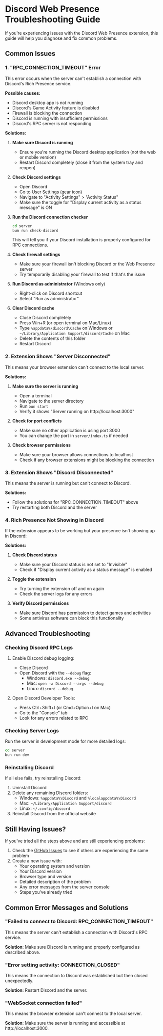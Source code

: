 # Discord Web Presence Troubleshooting Guide

If you're experiencing issues with the Discord Web Presence extension, this guide will help you diagnose and fix common problems.

## Common Issues

### 1. "RPC_CONNECTION_TIMEOUT" Error

This error occurs when the server can't establish a connection with Discord's Rich Presence service.

**Possible causes:**
- Discord desktop app is not running
- Discord's Game Activity feature is disabled
- Firewall is blocking the connection
- Discord is running with insufficient permissions
- Discord's RPC server is not responding

**Solutions:**

1. **Make sure Discord is running**
   - Ensure you're running the Discord desktop application (not the web or mobile version)
   - Restart Discord completely (close it from the system tray and reopen)

2. **Check Discord settings**
   - Open Discord
   - Go to User Settings (gear icon)
   - Navigate to "Activity Settings" > "Activity Status"
   - Make sure the toggle for "Display current activity as a status message" is ON

3. **Run the Discord connection checker**
   ```bash
   cd server
   bun run check-discord
   ```
   This will tell you if your Discord installation is properly configured for RPC connections.

4. **Check firewall settings**
   - Make sure your firewall isn't blocking Discord or the Web Presence server
   - Try temporarily disabling your firewall to test if that's the issue

5. **Run Discord as administrator** (Windows only)
   - Right-click on Discord shortcut
   - Select "Run as administrator"

6. **Clear Discord cache**
   - Close Discord completely
   - Press Win+R (or open terminal on Mac/Linux)
   - Type `%appdata%\discord\Cache` on Windows or `~/Library/Application Support/discord/Cache` on Mac
   - Delete the contents of this folder
   - Restart Discord

### 2. Extension Shows "Server Disconnected"

This means your browser extension can't connect to the local server.

**Solutions:**

1. **Make sure the server is running**
   - Open a terminal
   - Navigate to the server directory
   - Run `bun start`
   - Verify it shows "Server running on http://localhost:3000"

2. **Check for port conflicts**
   - Make sure no other application is using port 3000
   - You can change the port in `server/index.ts` if needed

3. **Check browser permissions**
   - Make sure your browser allows connections to localhost
   - Check if any browser extensions might be blocking the connection

### 3. Extension Shows "Discord Disconnected"

This means the server is running but can't connect to Discord.

**Solutions:**
- Follow the solutions for "RPC_CONNECTION_TIMEOUT" above
- Try restarting both Discord and the server

### 4. Rich Presence Not Showing in Discord

If the extension appears to be working but your presence isn't showing up in Discord:

**Solutions:**

1. **Check Discord status**
   - Make sure your Discord status is not set to "Invisible"
   - Check if "Display current activity as a status message" is enabled

2. **Toggle the extension**
   - Try turning the extension off and on again
   - Check the server logs for any errors

3. **Verify Discord permissions**
   - Make sure Discord has permission to detect games and activities
   - Some antivirus software can block this functionality

## Advanced Troubleshooting

### Checking Discord RPC Logs

1. Enable Discord debug logging:
   - Close Discord
   - Open Discord with the `--debug` flag:
     - Windows: `discord.exe --debug`
     - Mac: `open -a Discord --args --debug`
     - Linux: `discord --debug`
   
2. Open Discord Developer Tools:
   - Press Ctrl+Shift+I (or Cmd+Option+I on Mac)
   - Go to the "Console" tab
   - Look for any errors related to RPC

### Checking Server Logs

Run the server in development mode for more detailed logs:
```bash
cd server
bun run dev
```

### Reinstalling Discord

If all else fails, try reinstalling Discord:
1. Uninstall Discord
2. Delete any remaining Discord folders:
   - Windows: `%appdata%\Discord` and `%localappdata%\Discord`
   - Mac: `~/Library/Application Support/discord`
   - Linux: `~/.config/discord`
3. Reinstall Discord from the official website

## Still Having Issues?

If you've tried all the steps above and are still experiencing problems:

1. Check the [GitHub Issues](https://github.com/yourusername/webpresence/issues) to see if others are experiencing the same problem
2. Create a new issue with:
   - Your operating system and version
   - Your Discord version
   - Browser type and version
   - Detailed description of the problem
   - Any error messages from the server console
   - Steps you've already tried

## Common Error Messages and Solutions

### "Failed to connect to Discord: RPC_CONNECTION_TIMEOUT"

This means the server can't establish a connection with Discord's RPC service.

**Solution:** Make sure Discord is running and properly configured as described above.

### "Error setting activity: CONNECTION_CLOSED"

This means the connection to Discord was established but then closed unexpectedly.

**Solution:** Restart Discord and the server.

### "WebSocket connection failed"

This means the browser extension can't connect to the local server.

**Solution:** Make sure the server is running and accessible at http://localhost:3000.
